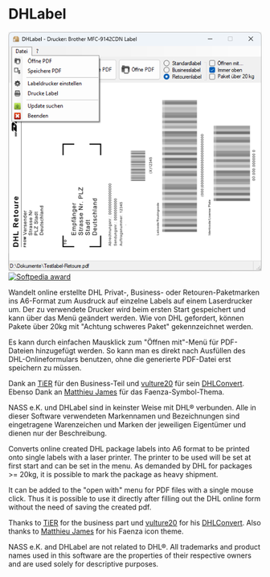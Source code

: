 # DHLabel

![DHLabel screenshot](/Screenshot.png?raw=true "DHLabel screenshot") [![Softpedia award](https://www.softpedia.com/_img/softpedia_100_free.png?2023_1)](https://www.softpedia.com/get/Office-tools/Other-Office-Tools/DHLabel.shtml#status)

Wandelt online erstellte DHL Privat-, Business- oder Retouren-Paketmarken ins A6-Format zum Ausdruck auf einzelne Labels auf einem Laserdrucker um. Der zu verwendete Drucker wird beim ersten Start gespeichert und kann über das Menü geändert werden. Wie von DHL gefordert, können Pakete über 20kg mit "Achtung schweres Paket" gekennzeichnet werden.

Es kann durch einfachen Mausklick zum "Öffnen mit"-Menü für PDF-Dateien hinzugefügt werden. So kann man es direkt nach Ausfüllen des DHL-Onlineformulars benutzen, ohne die generierte PDF-Datei erst speichern zu müssen.

Dank an [TiER](https://github.com/TimoErdmann) für den Business-Teil und [vulture20](https://github.com/vulture20) für sein [DHLConvert](https://github.com/vulture20/DHLConvert). Ebenso Dank an [Matthieu James](https://www.deviantart.com/tiheum) für das Faenza-Symbol-Thema.

NASS e.K. und DHLabel sind in keinster Weise mit DHL® verbunden. Alle in dieser Software verwendeten Markennamen und Bezeichnungen sind eingetragene Warenzeichen und Marken der jeweiligen Eigentümer und dienen nur der Beschreibung.

Converts online created DHL package labels into A6 format to be printed onto single labels with a laser printer. The printer to be used will be set at first start and can be set in the menu. As demanded by DHL for packages >= 20kg, it is possible to mark the package as heavy shipment.

It can be added to the "open with" menu for PDF files with a single mouse click. Thus it is possible to use it directly after filling out the DHL online form without the need of saving the created pdf.

Thanks to [TiER](https://github.com/TimoErdmann) for the business part und [vulture20](https://github.com/vulture20) for his [DHLConvert](https://github.com/vulture20/DHLConvert). Also thanks to [Matthieu James](https://www.deviantart.com/tiheum) for his Faenza icon theme.


NASS e.K. and DHLabel are not related to DHL®. All trademarks and product names used in this software are the properties of their respective owners and are used solely for descriptive purposes.
